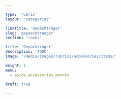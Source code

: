 ```yaml
---

type: 'rubric'
layout: 'categories'

linkTitle: 'Gepäckträger'
slug: 'gepaecktraeger'
section: 'racks'

title: 'Gepäckträger'
description: 'TODO'
image: '/media/images/rubrics/accessories/items/'

weight: 1
menu:
  - aside_accessories_mounts 

draft: true

---
```

